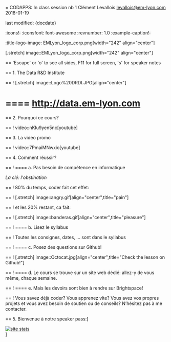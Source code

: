 = CODAPPS: In class session nb 1
Clément Levallois <levallois@em-lyon.com>
2018-01-19

last modified: {docdate}

:icons!:
:iconsfont:   font-awesome
:revnumber: 1.0
:example-caption!:

:title-logo-image: EMLyon_logo_corp.png[width="242" align="center"]

[.stretch]
image::EMLyon_logo_corp.png[width="242" align="center"]


==  'Escape' or 'o' to see all sides, F11 for full screen, 's' for speaker notes

==  1. The Data R&D Institute

==  !
[.stretch]
image::Logo%20DRDI.JPG[align="center"]


====
http://data.em-lyon.com
====

==  2. Pourquoi ce cours?

==  !
video::nKIu9yen5nc[youtube]

==  3. La video promo

==  !
video::7PmaiMNwxio[youtube]

==  4. Comment réussir?

==  !
==== a. Pas besoin de compétence en informatique

*La clé: l'obstination*

==  !
80% du temps, coder fait cet effet:

==  !
[.stretch]
image::angry.gif[align="center",title="pain"]


==  !
et les 20% restant, ca fait:

==  !
[.stretch]
image::banderas.gif[align="center",title="pleasure"]


==  !
==== b. Lisez le syllabus

==  !
Toutes les consignes, dates, ... sont dans le syllabus

==  !
==== c. Posez des questions sur Github!

==  !
[.stretch]
image::Octocat.jpg[align="center",title="Check the lesson on Github!"]



==  !
==== d. Le cours se trouve sur un site web dédié: allez-y de vous même, chaque semaine.

==  !
==== e. Mais les devoirs sont bien à rendre sur Brightspace!

==  !
Vous savez déjà coder? Vous apprenez vite? Vous avez vos propres projets et vous avez besoin de soutien ou de conseils? N’hésitez pas à me contacter.


==  5. Bienvenue à notre speaker
pass:[    <!-- Start of StatCounter Code for Default Guide -->
    <script type="text/javascript">
        var sc_project = 11592657;
        var sc_invisible = 1;
        var sc_security = "11592657";
        var scJsHost = (("https:" == document.location.protocol) ?
            "https://secure." : "http://www.");
        document.write("<sc" + "ript type='text/javascript' src='" +
            scJsHost +
            "statcounter.com/counter/counter.js'></" + "script>");
    </script>
    <noscript><div class="statcounter"><a title="site stats"
    href="http://statcounter.com/" target="_blank"><img
    class="statcounter"
    src="//c.statcounter.com/11592657/0/11592657/1/" alt="site
    stats"></a></div></noscript>
    <!-- End of StatCounter Code for Default Guide -->]
